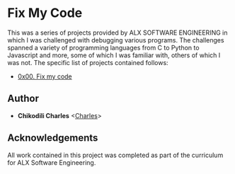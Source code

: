 # Fix My Code

This was a series of projects provided by ALX SOFTWARE ENGINEERING in which I was
challenged with debugging various programs. The challenges spanned a variety of
programming languages from C to Python to Javascript and more, some of which I
was familiar with, others of which I was not. The specific list of projects
contained follows:

* [0x00. Fix my code](./0x00-challenge)

## Author

* __Chikodili Charles__ <[Charles](https://github.com/charles2k)>

## Acknowledgements

All work contained in this project was completed as part of the curriculum for
ALX Software Engineering.
